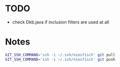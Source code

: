 # TODO

- check Dkb.java if inclusion filters are used at all

# Notes

```bash
GIT_SSH_COMMAND='ssh -i ~/.ssh/niesfisch' git pull
GIT_SSH_COMMAND='ssh -i ~/.ssh/niesfisch' git push
```